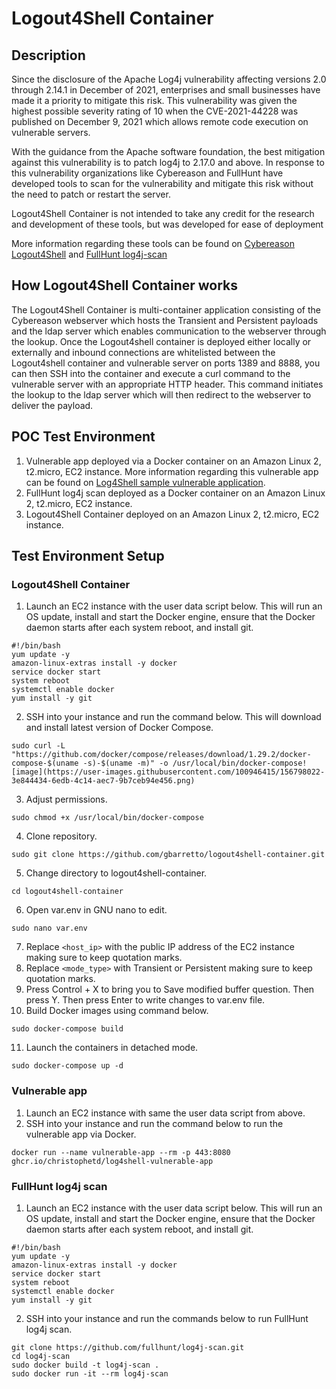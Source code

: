 # Logout4Shell Container

## Description

Since the disclosure of the Apache Log4j vulnerability affecting versions 2.0 through 2.14.1 in December of 2021, enterprises and small businesses have made it a priority to mitigate this risk. This vulnerability was given the highest possible severity rating of 10 when the CVE-2021-44228 was published on December 9, 2021 which allows remote code execution on vulnerable servers. 

With the guidance from the Apache software foundation, the best mitigation against this vulnerability is to patch log4j to 2.17.0 and above. In response to this 
vulnerability organizations like Cybereason and FullHunt have developed tools to scan for the vulnerability and mitigate this risk without the need to patch 
or restart the server.

Logout4Shell Container is not intended to take any credit for the research and development of these tools, but was developed for ease of deployment

More information regarding these tools can be found on [Cybereason Logout4Shell](https://github.com/Cybereason/Logout4Shell/blob/main/README.md) and 
[FullHunt log4j-scan](https://github.com/fullhunt/log4j-scan/blob/master/README.md)


## How Logout4Shell Container works

The Logout4Shell Container is multi-container application consisting of the Cybereason webserver which hosts the Transient and Persistent payloads and the ldap 
server which enables communication to the webserver through the lookup. Once the Logout4shell container is deployed either locally or externally and inbound 
connections are whitelisted between the Logout4shell container and vulnerable server on ports 1389 and 8888, you can then SSH into the container and execute 
a curl command to the vulnerable server with an appropriate HTTP header. This command initiates the lookup to the ldap server which will then redirect to the 
webserver to deliver the payload.

## POC Test Environment

1.	Vulnerable app deployed via a Docker container on an Amazon Linux 2, t2.micro, EC2 instance. More information regarding this vulnerable app can be found 
on [Log4Shell sample vulnerable application]( https://github.com/christophetd/log4shell-vulnerable-app/blob/main/README.md).
3.	FullHunt log4j scan deployed as a Docker container on an Amazon Linux 2, t2.micro, EC2 instance.
4.	Logout4Shell Container deployed on an Amazon Linux 2, t2.micro, EC2 instance.

## Test Environment Setup

### Logout4Shell Container

1. Launch an EC2 instance with the user data script below. This will run an OS update, install and start the Docker engine, ensure that the Docker daemon starts after each system reboot, and install git.
```
#!/bin/bash
yum update -y
amazon-linux-extras install -y docker
service docker start
system reboot
systemctl enable docker
yum install -y git
```
2. SSH into your instance and run the command below. This will download and install latest version of Docker Compose.
```
sudo curl -L "https://github.com/docker/compose/releases/download/1.29.2/docker-compose-$(uname -s)-$(uname -m)" -o /usr/local/bin/docker-compose![image](https://user-images.githubusercontent.com/100946415/156798022-3e844434-6edb-4c14-aec7-9b7ceb94e456.png)
```
3. Adjust permissions.
```
sudo chmod +x /usr/local/bin/docker-compose
```
4. Clone repository.
```
sudo git clone https://github.com/gbarretto/logout4shell-container.git
```
5. Change directory to logout4shell-container.
```
cd logout4shell-container
```
6. Open var.env in GNU nano to edit.
```
sudo nano var.env
```
7. Replace ```<host_ip>``` with the public IP address of the EC2 instance making sure to keep quotation marks.  
8. Replace ```<mode_type>``` with Transient or Persistent making sure to keep quotation marks. 
9. Press Control + X to bring you to Save modified buffer question. Then press Y. Then press Enter to write changes to var.env file.
10. Build Docker images using command below.
```
sudo docker-compose build
```
11. Launch the containers in detached mode.
```
sudo docker-compose up -d
```
### Vulnerable app
1. Launch an EC2 instance with same the user data script from above. 
2. SSH into your instance and run the command below to run the vulnerable app via Docker.
```
docker run --name vulnerable-app --rm -p 443:8080 ghcr.io/christophetd/log4shell-vulnerable-app
```
### FullHunt log4j scan
1. Launch an EC2 instance with the user data script below. This will run an OS update, install and start the Docker engine, ensure that the Docker daemon starts after each system reboot, and install git.
```
#!/bin/bash
yum update -y
amazon-linux-extras install -y docker
service docker start
system reboot
systemctl enable docker
yum install -y git
```
2. SSH into your instance and run the commands below to run FullHunt log4j scan.
```
git clone https://github.com/fullhunt/log4j-scan.git
cd log4j-scan
sudo docker build -t log4j-scan .
sudo docker run -it --rm log4j-scan
```




